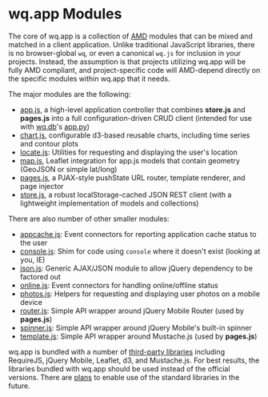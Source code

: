 wq.app Modules
==============
The core of wq.app is a collection of [AMD] modules that can be mixed and matched in a client application.  Unlike traditional JavaScript libraries, there is no browser-global `wq`, or even a canonical `wq.js` for inclusion in your projects.  Instead, the assumption is that projects utilizing wq.app will be fully AMD compliant, and project-specific code will AMD-depend directly on the specific modules within wq.app that it needs.

The major modules are the following:

 * [app.js], a high-level application controller that combines **store.js** and **pages.js** into a full configuration-driven CRUD client (intended for use with [wq.db]'s [app.py])
 * [chart.js], configurable d3-based reusable charts, including time series and contour plots
 * [locate.js]: Utilities for requesting and displaying the user's location
 * [map.js], Leaflet integration for app.js models that contain geometry (GeoJSON or simple lat/long)
 * [pages.js], a PJAX-style pushState URL router, template renderer, and page injector
 * [store.js], a robust localStorage-cached JSON REST client (with a lightweight implementation of models and collections)
 
There are also number of other smaller modules:

 * [appcache.js]: Event connectors for reporting application cache status to the user
 * [console.js]: Shim for code using `console` where it doesn't exist (looking at you, IE)
 * [json.js]: Generic AJAX/JSON module to allow jQuery dependency to be factored out
 * [online.js]: Event connectors for handling online/offline status
 * [photos.js]: Helpers for requesting and displaying user photos on a mobile device
 * [router.js]: Simple API wrapper around jQuery Mobile Router (used by **pages.js**)
 * [spinner.js]: Simple API wrapper around jQuery Mobile's built-in spinner
 * [template.js]: Simple API wrapper around Mustache.js (used by **pages.js**)
  
wq.app is bundled with a number of [third-party libraries] including RequireJS, jQuery Mobile, Leaflet, d3, and Mustache.js.  For best results, the libraries bundled with wq.app should be used instead of the official versions.  There are [plans] to enable use of the standard libraries in the future.

[AMD]: http://wq.io/docs/amd
[app.js]: http://wq.io/docs/app.js
[appcache.js]: http://wq.io/docs/appcache.js
[chart.js]: http://wq.io/docs/chart.js
[console.js]: http://wq.io/docs/console.js
[json.js]: http://wq.io/docs/json.js
[locate.js]: http://wq.io/docs/locate.js
[map.js]: http://wq.io/docs/map.js
<!-- [markdown.js]: http://wq.io/docs/markdown.js -->
[online.js]: http://wq.io/docs/online.js
[pages.js]: http://wq.io/docs/pages.js
[photos.js]: http://wq.io/docs/photos.js
[router.js]: http://wq.io/docs/router.js
[spinner.js]: http://wq.io/docs/spinner.js
[store.js]: http://wq.io/docs/store.js
[template.js]: http://wq.io/docs/template.js
[third-party libraries]: http://wq.io/docs/third-party
[plans]: https://github.com/wq/wq.app/issues/1
[wq.db]: http://wq.io/wq.db
[app.py]: http://wq.io/docs/rest